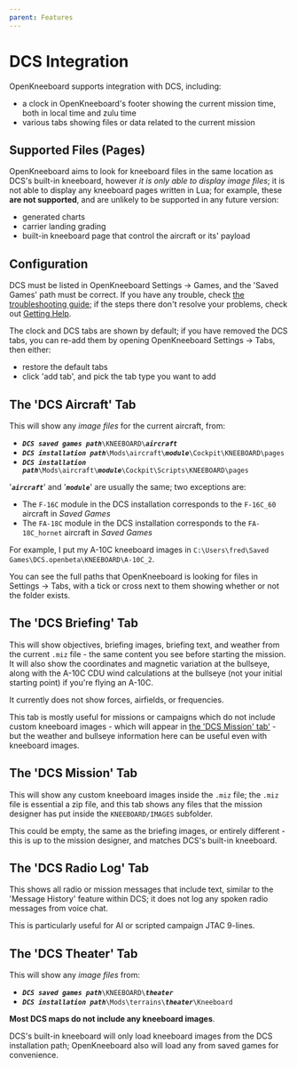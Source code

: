 ```yaml
---
parent: Features
---
```


# DCS Integration

OpenKneeboard supports integration with DCS, including:

- a clock in OpenKneeboard's footer showing the current mission time, both in local time and zulu time
- various tabs showing files or data related to the current mission

## Supported Files (Pages)

OpenKneeboard aims to look for kneeboard files in the same location as DCS's built-in kneeboard, however *it is only able to display image files*; it is not able to display any kneeboard pages written in Lua; for example, these **are not supported**, and are unlikely to be supported in any future version:

- generated charts
- carrier landing grading
- built-in kneeboard page that control the aircraft or its' payload

## Configuration

DCS must be listed in OpenKneeboard Settings -> Games, and the 'Saved Games' path must be correct. If you have any trouble, check [the troubleshooting guide](../troubleshooting/dcs-tabs.md); if the steps there don't resolve your problems, check out [Getting Help](../getting-help.md).

The clock and DCS tabs are shown by default; if you have removed the DCS tabs, you can re-add them by opening OpenKneeboard Settings -> Tabs, then either:

- restore the default tabs
- click 'add tab', and pick the tab type you want to add

## The 'DCS Aircraft' Tab

This will show any *image files* for the current aircraft, from:

- ***`DCS saved games path`***`\KNEEBOARD\`***`aircraft`***
- ***`DCS installation path`***`\Mods\aircraft\`***`module`***`\Cockpit\KNEEBOARD\pages`
- ***`DCS installation path`***`\Mods\aircraft\`***`module`***`\Cockpit\Scripts\KNEEBOARD\pages`

'***`aircraft`***' and '***`module`***' are usually the same; two exceptions are:
- The `F-16C` module in the DCS installation corresponds to the `F-16C_60` aircraft in *Saved Games*
- The `FA-18C` module in the DCS installation corresponds to the `FA-18C_hornet` aircraft in *Saved Games*

For example, I put my A-10C kneeboard images in `C:\Users\fred\Saved Games\DCS.openbeta\KNEEBOARD\A-10C_2`.

You can see the full paths that OpenKneeboard is looking for files in
Settings -> Tabs, with a tick or cross next to them showing whether or
not the folder exists.

## The 'DCS Briefing' Tab

This will show objectives, briefing images, briefing text, and weather from the current `.miz` file - the same content you see before starting the mission. It will also show the coordinates and magnetic variation at the bullseye, along with the A-10C CDU wind calculations at the bullseye (not your initial starting point) if you're flying an A-10C.

It currently does not show forces, airfields, or frequencies.

This tab is mostly useful for missions or campaigns which do not include custom kneeboard images - which will appear in [the 'DCS Mission' tab'](#the-dcs-mission-tab) - but the weather and bullseye information here can be useful even with kneeboard images.

## The 'DCS Mission' Tab

This will show any custom kneeboard images inside the `.miz` file; the `.miz` file is essential a zip file, and this tab shows any files that the mission designer has put inside the `KNEEBOARD/IMAGES` subfolder.

This could be empty, the same as the briefing images, or entirely different - this is up to the mission designer, and matches DCS's built-in kneeboard.

## The 'DCS Radio Log' Tab

This shows all radio or mission messages that include text, similar to the 'Message History' feature within DCS; it does not log any spoken radio messages from voice chat.

This is particularly useful for AI or scripted campaign JTAC 9-lines.

## The 'DCS Theater' Tab

This will show any *image files* from:

- ***`DCS saved games path`***`\KNEEBOARD\`***`theater`***
- ***`DCS installation path`***`\Mods\terrains\`***`theater`***`\Kneeboard`

**Most DCS maps do not include any kneeboard images**.

DCS's built-in kneeboard will only load kneeboard images from the DCS installation path; OpenKneeboard also will load any from saved games for convenience.
